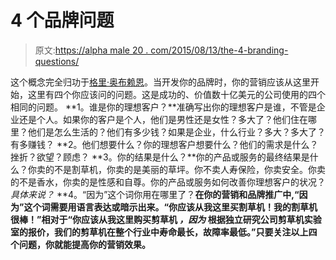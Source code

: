 # 4 个品牌问题

> 原文:[https://alpha male 20 . com/2015/08/13/the-4-branding-questions/](https://alphamale20.com/2015/08/13/the-4-branding-questions/)

这个概念完全归功于[格里·奥布赖恩](http://whatbigbrandsknow.com/)。当开发你的品牌时，你的营销应该从这里开始，这里有四个你应该问的问题。这是成功的、价值数十亿美元的公司使用的四个相同的问题。 **1。谁是你的理想客户？**准确写出你的理想客户是谁，不管是企业还是个人。如果你的客户是个人，他们是男性还是女性？多大了？他们住在哪里？他们是怎么生活的？他们有多少钱？如果是企业，什么行业？多大？多大了？有多赚钱？ **2。他们想要什么？你的理想客户想要什么？他们的需求是什么？挫折？欲望？顾虑？ **3。你的结果是什么？**你的产品或服务的最终结果是什么？你卖的不是割草机，你卖的是美丽的草坪。你不卖人寿保险，你卖安全。你卖的不是香水，你卖的是性感和自尊。你的产品或服务如何改善你理想客户的状况？*具体来说？* **4。“因为”这个词你用在哪里了？**在你的营销和品牌推广中,“因为”这个词需要用语言表达或暗示出来。“你应该从我这里买割草机！我的割草机很棒！”相对于“你应该从我这里购买剪草机 ***，因为*** 根据独立研究公司剪草机实验室的报价，我们的剪草机在整个行业中寿命最长，故障率最低。”只要关注以上四个问题，你就能提高你的营销效果。**
